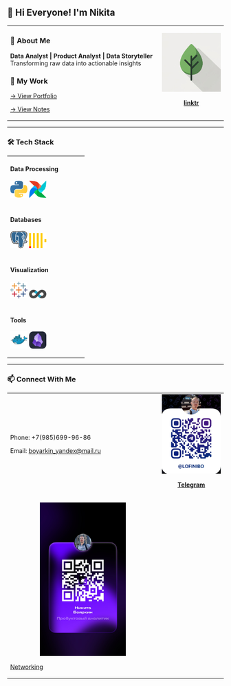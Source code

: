 ## 👋 Hi Everyone! I'm Nikita

<table>
  <tr>
    <td width="70%">

### 📌 About Me 

**Data Analyst | Product Analyst | Data Storyteller**  
Transforming raw data into actionable insights

### 🚀 My Work

[→ View Portfolio ](https://nikitaboyarkin.github.io/Personal_Projects.github.io/)

[→ View Notes](https://nikitaboyarkin.github.io/digital_garden/)

  </td>
    <td width="100%" align="center">
<a href="https://linktr.ee/lofinibo" target="linktr">
<img src="assets/linktr.jpeg" width="200" alt="Telegram QR">

**linktr**

  </td>
  </tr>
</table>

---

### 🛠 Tech Stack

<table>
  <tr>
    <td width="70%">
    
#### Data Processing
<p>
  <img src="assets/python-icon.svg" width="40" title="Python" alt="Python">
  <img src="assets/apache-airflow.svg" width="40" title="Airflow" alt="Airflow">
</p>

<tr>
    <td width="70%">

#### Databases

<p>
  <img src="assets/postgresql-icon.svg" width="40" title="PostgreSQL" alt="PostgreSQL">
  <img src="assets/clickhouse.svg" width="40" title="ClickHouse" alt="ClickHouse">
</p>
</td>
<tr>
    <td width="70%">

#### Visualization

<p>
  <img src="assets/tableau-icon.svg" width="40" title="Tableau" alt="Tableau">
  <img src="assets/apache-superset-icon.svg" width="40" title="Superset" alt="Superset">
</p>
<tr>
    <td width="70%">

#### Tools

<p>
  <img src="assets/Docker Logo.svg" width="40" title="Docker" alt="Docker">
  <img src="assets/Obsidian Dark.svg" width="40" title="Obsidian" alt="Obsidian">
</p>
</td>

</tr>
</table>

---

### 📫 Connect With Me


<table>
  <tr>
    <td width="70%">


Phone: +7(985)699-96-86

Email: boyarkin_yandex@mail.ru

  </td>
    </td>
    <td width="60%" align="center">
<a href="https://t.me/lofinibo" target="Telegram">
<img src="assets/telegrem_qr_code.JPG" width="200" alt="Telegram QR">

**Telegram**

  </td>
  
  <tr>
    <td width="50%">
  <p align="center">
  <a href="https://set.ki/4eH9VSA" target="Networking">
  <img src="assets/сетка.JPG" width="200" alt="Other Network">


[Networking](https://set.ki/4eH9VSA)




</td>
</table>